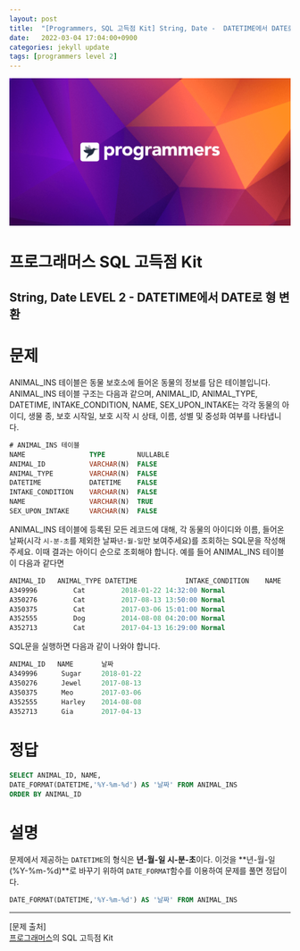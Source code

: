 ```yaml
---
layout: post
title:  "[Programmers, SQL 고득점 Kit] String, Date -  DATETIME에서 DATE로 형 변환"
date:   2022-03-04 17:04:00+0900
categories: jekyll update
tags: [programmers level 2]
---
```


<p align="center"><img src="/assets/img/blog/정보/프로그래머스.png"></p>

# 프로그래머스 SQL 고득점 Kit
## String, Date LEVEL 2 - DATETIME에서 DATE로 형 변환

# 문제
ANIMAL_INS 테이블은 동물 보호소에 들어온 동물의 정보를 담은 테이블입니다. ANIMAL_INS 테이블 구조는 다음과 같으며, ANIMAL_ID, ANIMAL_TYPE, DATETIME, INTAKE_CONDITION, NAME, SEX_UPON_INTAKE는 각각 동물의 아이디, 생물 종, 보호 시작일, 보호 시작 시 상태, 이름, 성별 및 중성화 여부를 나타냅니다.  

```sql
# ANIMAL_INS 테이블
NAME                TYPE        NULLABLE
ANIMAL_ID           VARCHAR(N)	FALSE
ANIMAL_TYPE         VARCHAR(N)	FALSE
DATETIME            DATETIME	FALSE
INTAKE_CONDITION    VARCHAR(N)	FALSE
NAME                VARCHAR(N)	TRUE
SEX_UPON_INTAKE     VARCHAR(N)	FALSE
```
ANIMAL_INS 테이블에 등록된 모든 레코드에 대해, 각 동물의 아이디와 이름, 들어온 날짜(시각 `시-분-초`를 제외한 날짜`년-월-일`만 보여주세요)를 조회하는 SQL문을 작성해주세요. 이때 결과는 아이디 순으로 조회해야 합니다. 예를 들어 ANIMAL_INS 테이블이 다음과 같다면  
```sql
ANIMAL_ID	ANIMAL_TYPE	DATETIME	        INTAKE_CONDITION	NAME	    SEX_UPON_INTAKE
A349996	        Cat	        2018-01-22 14:32:00	Normal	                Sugar	    Neutered Male
A350276	        Cat	        2017-08-13 13:50:00	Normal	                Jewel	    Spayed Female
A350375	        Cat	        2017-03-06 15:01:00	Normal	                Meo	     Neutered Male
A352555	        Dog	        2014-08-08 04:20:00	Normal	                Harley	    Spayed Female
A352713	        Cat	        2017-04-13 16:29:00	Normal	                Gia	     Spayed Female
```
SQL문을 실행하면 다음과 같이 나와야 합니다.
```sql
ANIMAL_ID   NAME	   날짜
A349996	     Sugar	   2018-01-22
A350276	     Jewel	   2017-08-13
A350375	     Meo	   2017-03-06
A352555	     Harley	   2014-08-08
A352713	     Gia	   2017-04-13
```
  
# 정답
```sql
SELECT ANIMAL_ID, NAME,
DATE_FORMAT(DATETIME,'%Y-%m-%d') AS '날짜' FROM ANIMAL_INS
ORDER BY ANIMAL_ID
```
  
# 설명
문제에서 제공하는 `DATETIME`의 형식은 **년-월-일 시-분-초**이다. 이것을 **년-월-일(%Y-%m-%d)**로 바꾸기 위하여 `DATE_FORMAT`함수를 이용하여 문제를 풀면 정답이다.  
```sql
DATE_FORMAT(DATETIME,'%Y-%m-%d') AS '날짜' FROM ANIMAL_INS
```
---
[문제 출처]  
[프로그래머스](https://programmers.co.kr/)의 SQL 고득점 Kit  